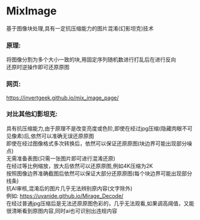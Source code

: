 # MixImage
基于图像块处理,具有一定抗压缩能力的图片混淆(幻影坦克)技术 
### 原理: 
将图像分割为多个大小一致的块,用固定序列随机数进行打乱后在进行反向 \
还原时逆操作即可还原原图
### 网页:
https://invertgeek.github.io/mix_image_page/
### 对比其他幻影坦克: 
具有抗压缩能力,由于原理不是改变亮度或色阶,即使在经过jpg压缩(隐藏肉眼不可见像素)后,依然可以准确无误还原原图 \
即使在经过图像格式多次转换后，依然可以保证还原原图(块边界可能出现部分噪点) \
无需准备表图(只需一张图片即可进行混淆还原) \
在经过等比例缩放，放大后依然可以还原原图,例如4K压缩为2K \
按照图像边界准确截图后依然可以保证大部分还原原图(每个块边界可能出现部分线条) \
抗AI审核,混淆后的图片几乎无法辨别原内容(文字除外) \
例如: https://uyanide.github.io/Mirage_Decode/  \
在经过普通jpg压缩后是无法还原原图色彩的，几乎无法观看,如果调高阈值，又能很清晰看到原图内容,同时ai也可识别出违规内容